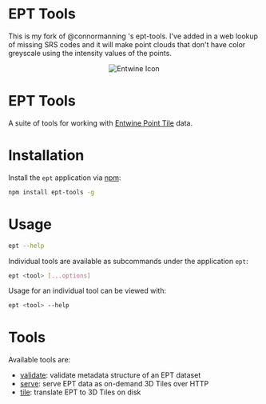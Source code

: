 # EPT Tools
This is my fork of @connormanning 's ept-tools. I've added in a web lookup of missing SRS codes and it will make point clouds that don't have color greyscale using the intensity values of the points.

<p align="center">
  <img src="https://raw.githubusercontent.com/connormanning/entwine/master/doc/logo/icons_favicons/favicon-128.png" alt="Entwine Icon">
</p>

# EPT Tools

A suite of tools for working with [Entwine Point Tile](entwine.io) data.

# Installation

Install the `ept` application via [npm](https://www.npmjs.com/):
```bash
npm install ept-tools -g
```

# Usage

```bash
ept --help
```

Individual tools are available as subcommands under the application `ept`:

```bash
ept <tool> [...options]
```

Usage for an individual tool can be viewed with:

```bash
ept <tool> --help
```

# Tools

Available tools are:

- [validate](doc/validate.md): validate metadata structure of an EPT dataset
- [serve](doc/serve.md): serve EPT data as on-demand 3D Tiles over HTTP
- [tile](doc/tile.md): translate EPT to 3D Tiles on disk

